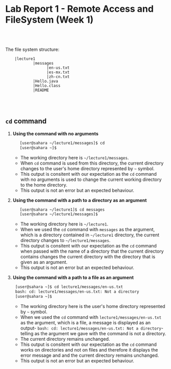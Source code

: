 # Lab Report 1 - Remote Access and FileSystem (Week 1)
<br/><br/> 

  The file system structure:
  
        |lecture1
                |messages
                      |en-us.txt
                      |es-mx.txt
                      |zh-cn.txt
                |Hello.java
                |Hello.class
                |README
     
 <br/><br/>      
## `cd` command
1.  **Using the command with no arguments**
   
    ```bash
       [user@sahara ~/lecture1/messages]$ cd
       [user@sahara ~]$ 
    ```
     *  The working directory here is `~/lecture1/messages`.
     *  When `cd` command is used from this directory, the current directory changes to the user's home directory represented by `~` symbol.
     *  This output is consitent with our expectation as the `cd` command with no arguments is used to change the current working directory to the home directory.
     *  This output is not an error but an expected behaviour.
    
    
2. **Using the command with a path to a directory as an argument**

    ```bash
       [user@sahara ~/lecture1]$ cd messages
       [user@sahara ~/lecture1/messages]$ 
    ```
    *  The working directory here is `~/lecture1`.
    *  When we used the `cd` command with `messages` as the argument, which is a directory contained in  `~/lecture1` directory, the current directory changes to `~/lecture1/messages`.
    *  This output is consitent with our expectation as the `cd` command when passed with the name of a directory that the current directory contains changes the current directory with the directory that is given as an argument.
    *  This output is not an error but an expected behaviour.
    
3. **Using the command with a path to a file as an argument**

    ```bash
     [user@sahara ~]$ cd lecture1/messages/en-us.txt
     bash: cd: lecture1/messages/en-us.txt: Not a directory
     [user@sahara ~]$ 
    ```
     *  The working directory here is the user's home directory represented by `~` symbol.
     *  When we used the `cd` command with `lecture1/messages/en-us.txt` as the argument, which is a file, a message is displayed as an output- `bash: cd: lecture1/messages/en-us.txt: Not a directory`- telling as the argument we gave with the command is not a directory.
     *  The current directory remains unchanged.
     *  This output is consitent with our expectation as the `cd` command works on directories and not on files and therefore it displays the error message and and the current directory remains unchanged.
     *  This output is not an error but an expected behaviour.
